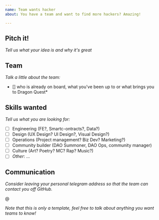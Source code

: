 ```yaml
---
name: Team wants hacker
about: You have a team and want to find more hackers? Amazing!

---
```


## Pitch it!

*Tell us what your idea is and why it's great*

## Team

_Talk a little about the team:_

- [] who is already on board, what you've been up to or what brings you to Dragon Quest*

## Skills wanted

_Tell us what you are looking for:_

- [ ] Engineering (FE?, Smartc-ontracts?, Data?)
- [ ] Design (UX Design? UI Design?, Visual Design?)
- [ ] Operations (Project management? Biz Dev? Marketing?)
- [ ] Community builder (DAO Summoner, DAO Ops, community manager)
- [ ] Culture (Art? Poetry? MC? Rap? Music?)
- [ ] _Other_: ...

## Communication

_Consider leaving your personal telegram address so that the team can contact you off GitHub._

@ 

_Note that this is only a template, feel free to talk about anything you want teams to know!_

